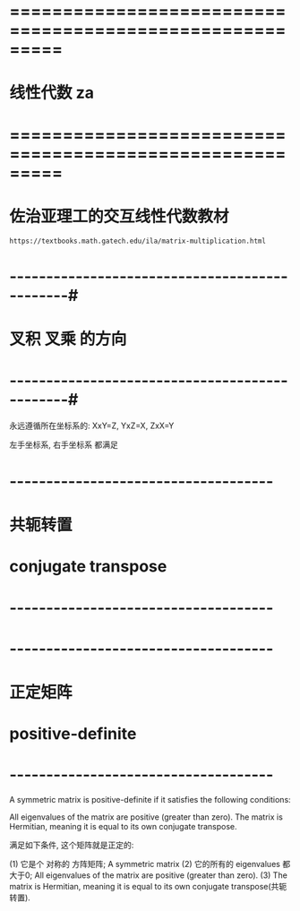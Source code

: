 # ========================================================= #
#                线性代数    za
# ========================================================= #




#  佐治亚理工的交互线性代数教材
    https://textbooks.math.gatech.edu/ila/matrix-multiplication.html


# ----------------------------------------------#
#           叉积 叉乘 的方向
# ----------------------------------------------#
永远遵循所在坐标系的: XxY=Z, YxZ=X, ZxX=Y

左手坐标系, 右手坐标系 都满足





# ------------------------------------ #
#    共轭转置
#    conjugate transpose
# ------------------------------------ #






# ------------------------------------ #
#    正定矩阵
#    positive-definite
# ------------------------------------ #

A symmetric matrix is positive-definite if it satisfies the following conditions:

All eigenvalues of the matrix are positive (greater than zero).
The matrix is Hermitian, meaning it is equal to its own conjugate transpose.

满足如下条件, 这个矩阵就是正定的:

(1) 它是个 对称的 方阵矩阵;             A symmetric matrix
(2) 它的所有的 eigenvalues 都大于0;     All eigenvalues of the matrix are positive (greater than zero).
(3) The matrix is Hermitian, meaning it is equal to its own conjugate transpose(共轭转置).






































